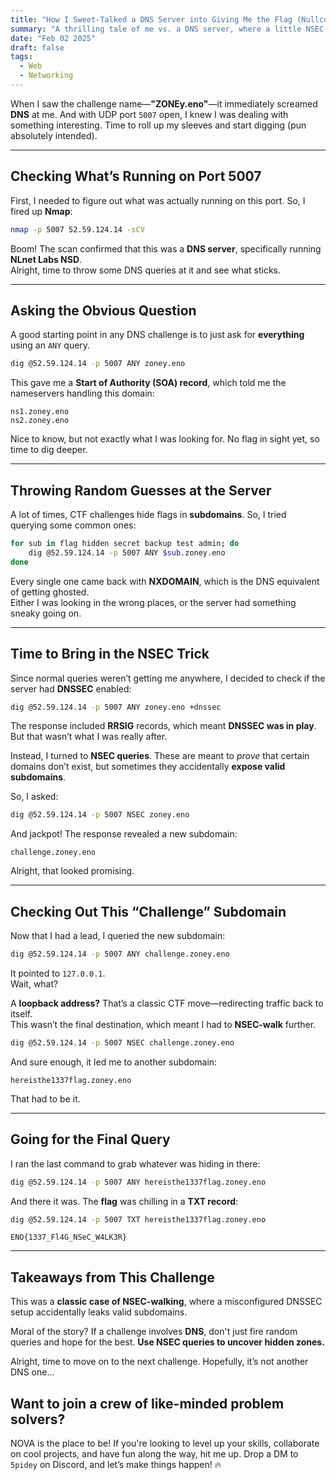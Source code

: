 ```yaml
---
title: "How I Sweet-Talked a DNS Server into Giving Me the Flag (Nullcon Goa HackIM 2025 CTF)"
summary: "A thrilling tale of me vs. a DNS server, where a little NSEC-walking magic turned a stubborn server into a snitch."
date: "Feb 02 2025"
draft: false
tags:
  - Web 
  - Networking
---
```



When I saw the challenge name—**"ZONEy.eno"**—it immediately screamed **DNS** at me. And with UDP port `5007` open, I knew I was dealing with something interesting. Time to roll up my sleeves and start digging (pun absolutely intended).  

---

## **Checking What’s Running on Port 5007**  

First, I needed to figure out what was actually running on this port. So, I fired up **Nmap**:  

```bash
nmap -p 5007 52.59.124.14 -sCV
```

Boom! The scan confirmed that this was a **DNS server**, specifically running **NLnet Labs NSD**.  
Alright, time to throw some DNS queries at it and see what sticks.  

---

## **Asking the Obvious Question**  

A good starting point in any DNS challenge is to just ask for **everything** using an `ANY` query.  

```bash
dig @52.59.124.14 -p 5007 ANY zoney.eno
```

This gave me a **Start of Authority (SOA) record**, which told me the nameservers handling this domain:  

```
ns1.zoney.eno
ns2.zoney.eno
```

Nice to know, but not exactly what I was looking for. No flag in sight yet, so time to dig deeper.  

---

## **Throwing Random Guesses at the Server**  

A lot of times, CTF challenges hide flags in **subdomains**. So, I tried querying some common ones:  

```bash
for sub in flag hidden secret backup test admin; do
    dig @52.59.124.14 -p 5007 ANY $sub.zoney.eno
done
```

Every single one came back with **NXDOMAIN**, which is the DNS equivalent of getting ghosted.  
Either I was looking in the wrong places, or the server had something sneaky going on.  

---

## **Time to Bring in the NSEC Trick**  

Since normal queries weren’t getting me anywhere, I decided to check if the server had **DNSSEC** enabled:  

```bash
dig @52.59.124.14 -p 5007 ANY zoney.eno +dnssec
```

The response included **RRSIG** records, which meant **DNSSEC was in play**. But that wasn’t what I was really after.  

Instead, I turned to **NSEC queries**. These are meant to *prove* that certain domains don’t exist, but sometimes they accidentally **expose valid subdomains**.  

So, I asked:  

```bash
dig @52.59.124.14 -p 5007 NSEC zoney.eno
```

And jackpot! The response revealed a new subdomain:  

```
challenge.zoney.eno
```

Alright, that looked promising.  

---

## **Checking Out This “Challenge” Subdomain**  

Now that I had a lead, I queried the new subdomain:  

```bash
dig @52.59.124.14 -p 5007 ANY challenge.zoney.eno
```

It pointed to `127.0.0.1`.  
Wait, what?  

A **loopback address?** That’s a classic CTF move—redirecting traffic back to itself.  
This wasn’t the final destination, which meant I had to **NSEC-walk** further.  

```bash
dig @52.59.124.14 -p 5007 NSEC challenge.zoney.eno
```

And sure enough, it led me to another subdomain:  

```
hereisthe1337flag.zoney.eno
```

That had to be it.  

---

## **Going for the Final Query**  

I ran the last command to grab whatever was hiding in there:  

```bash
dig @52.59.124.14 -p 5007 ANY hereisthe1337flag.zoney.eno
```

And there it was. The **flag** was chilling in a **TXT record**:  

```bash
dig @52.59.124.14 -p 5007 TXT hereisthe1337flag.zoney.eno
```


```
ENO{1337_Fl4G_NSeC_W4LK3R}
```


---

## **Takeaways from This Challenge**  

This was a **classic case of NSEC-walking**, where a misconfigured DNSSEC setup accidentally leaks valid subdomains.  

Moral of the story? If a challenge involves **DNS**, don't just fire random queries and hope for the best. **Use NSEC queries to uncover hidden zones.**  

Alright, time to move on to the next challenge. Hopefully, it’s not another DNS one...

## Want to join a crew of like-minded problem solvers?

NOVA is the place to be! If you're looking to level up your skills, collaborate on cool projects, and have fun along the way, hit me up. Drop a DM to `5pidey` on Discord, and let’s make things happen! 🔥
